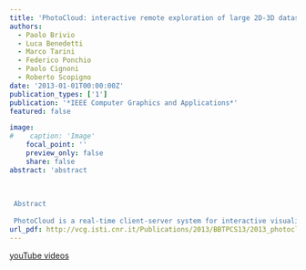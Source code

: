 ```yaml
---
title: 'PhotoCloud: interactive remote exploration of large 2D-3D datasets'
authors:
  - Paolo Brivio
  - Luca Benedetti
  - Marco Tarini
  - Federico Ponchio
  - Paolo Cignoni
  - Roberto Scopigno
date: '2013-01-01T00:00:00Z'
publication_types: ['1']
publication: '*IEEE Computer Graphics and Applications*'
featured: false

image:
#    caption: 'Image'
    focal_point: ''
    preview_only: false
    share: false
abstract: 'abstract    Abstract  PhotoCloud is a real-time client-server system for interactive visualization and exploration of large datasets comprising thousands of calibrated 2D photographs of a scene and a complex 3D description of the scene. The system is not tailored to any specific data acquisition process; it aims at generality and flexibility. PhotoCloud achieves scalability through a multiresolution dynamic hierarchical representation of the data, which is remotely stored and accessed by the client through an efficient cache system. The system includes a compact image browser and a multiresolution model renderer. PhotoCloud employs iconic visualization of the images in the 3D space and projects images onto the 3D scene on the fly. Users can navigate the 2D and 3D spaces with smooth, integrated, seamless transitions between them. A study with differently skilled users confirms PhotoCloud''s effectiveness and communication power. The Web extras (youTube videos) are videos demonstrating PhotoCloud, a real-time client-server system for interactive exploration of large datasets comprising 2D photos and 3D models'
url_pdf: http://vcg.isti.cnr.it/Publications/2013/BBTPCS13/2013_photocloud_ieee_preprint.pdf
---
```

[youTube videos](http://www.youtube.com/playlist?list=PLHJB2bhmgB7cmYD0ST9CEDMRv1JlX4xPH)

